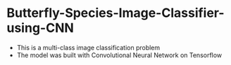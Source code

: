 # Butterfly-Species-Image-Classifier-using-CNN
- This is a multi-class image classification problem
- The model was built with Convolutional Neural Network on Tensorflow

